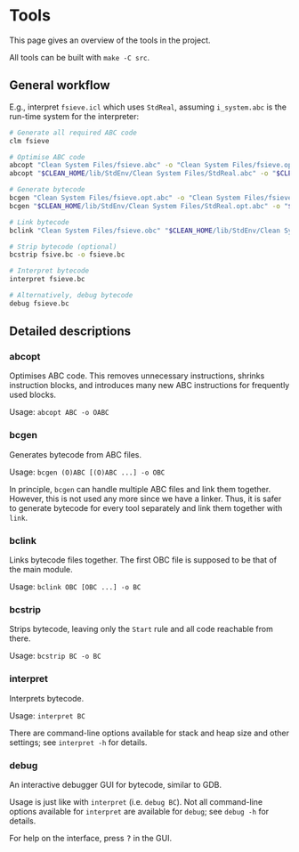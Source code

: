 # Tools

This page gives an overview of the tools in the project.

All tools can be built with `make -C src`.

## General workflow

E.g., interpret `fsieve.icl` which uses `StdReal`, assuming `i_system.abc` is
the run-time system for the interpreter:

```bash
# Generate all required ABC code
clm fsieve

# Optimise ABC code
abcopt "Clean System Files/fsieve.abc" -o "Clean System Files/fsieve.opt.abc"
abcopt "$CLEAN_HOME/lib/StdEnv/Clean System Files/StdReal.abc" -o "$CLEAN_HOME/lib/StdEnv/Clean System Files/StdReal.opt.abc"

# Generate bytecode
bcgen "Clean System Files/fsieve.opt.abc" -o "Clean System Files/fsieve.obc"
bcgen "$CLEAN_HOME/lib/StdEnv/Clean System Files/StdReal.opt.abc" -o "$CLEAN_HOME/lib/StdEnv/Clean System Files/StdReal.obc"

# Link bytecode
bclink "Clean System Files/fsieve.obc" "$CLEAN_HOME/lib/StdEnv/Clean System Files/StdReal.obc" i_system.obc -o fsieve.bc

# Strip bytecode (optional)
bcstrip fsive.bc -o fsieve.bc

# Interpret bytecode
interpret fsieve.bc

# Alternatively, debug bytecode
debug fsieve.bc
```

## Detailed descriptions

### abcopt

Optimises ABC code. This removes unnecessary instructions, shrinks instruction
blocks, and introduces many new ABC instructions for frequently used blocks.

Usage: `abcopt ABC -o OABC`

### bcgen

Generates bytecode from ABC files.

Usage: `bcgen (O)ABC [(O)ABC ...] -o OBC`

In principle, `bcgen` can handle multiple ABC files and link them together.
However, this is not used any more since we have a linker. Thus, it is safer to
generate bytecode for every tool separately and link them together with `link`.

### bclink

Links bytecode files together.
The first OBC file is supposed to be that of the main module.

Usage: `bclink OBC [OBC ...] -o BC`

### bcstrip

Strips bytecode, leaving only the `Start` rule and all code reachable from
there.

Usage: `bcstrip BC -o BC`

### interpret

Interprets bytecode.

Usage: `interpret BC`

There are command-line options available for stack and heap size and other
settings; see `interpret -h` for details.

### debug

An interactive debugger GUI for bytecode, similar to GDB.

Usage is just like with `interpret` (i.e. `debug BC`). Not all command-line
options available for `interpret` are available for `debug`; see `debug -h` for
details.

For help on the interface, press <kbd>?</kbd> in the GUI.
